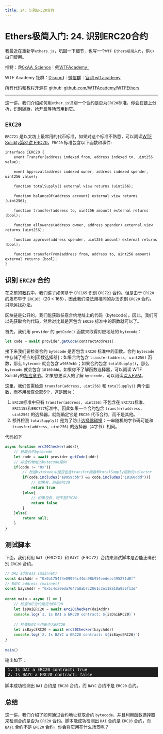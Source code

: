 ```yaml
---
title: 24. 识别ERC20合约
---
```


# Ethers极简入门: 24. 识别ERC20合约

我最近在重新学`ethers.js`，巩固一下细节，也写一个`WTF Ethers极简入门`，供小白们使用。

推特：[@0xAA_Science](https://twitter.com/0xAA_Science)｜[@WTFAcademy_](https://twitter.com/WTFAcademy_)

WTF Academy 社群：[Discord](https://discord.gg/5akcruXrsk)｜[微信群](https://docs.google.com/forms/d/e/1FAIpQLSe4KGT8Sh6sJ7hedQRuIYirOoZK_85miz3dw7vA1-YjodgJ-A/viewform?usp=sf_link)｜[官网 wtf.academy](https://wtf.academy)

所有代码和教程开源在 github: [github.com/WTFAcademy/WTFEthers](https://github.com/WTFAcademy/WTF-Ethers)

---

这一讲，我们介绍如何用`ether.js`识别一个合约是否为`ERC20`标准，你会在链上分析，识别貔貅，抢开盘等场景用到它。

## `ERC20`

`ERC721` 是以太坊上最常用的代币标准，如果对这个标准不熟悉，可以阅读[WTF Solidity第31讲 ERC20](https://github.com/AmazingAng/WTF-Solidity/blob/main/31_ERC20/readme.md)。`ERC20` 标准包含以下函数和事件:
```solidity
interface IERC20 {
    event Transfer(address indexed from, address indexed to, uint256 value);

    event Approval(address indexed owner, address indexed spender, uint256 value);

    function totalSupply() external view returns (uint256);

    function balanceOf(address account) external view returns (uint256);

    function transfer(address to, uint256 amount) external returns (bool);

    function allowance(address owner, address spender) external view returns (uint256);

    function approve(address spender, uint256 amount) external returns (bool);

    function transferFrom(address from, address to, uint256 amount) external returns (bool);
}
```

## 识别 `ERC20` 合约
在之前的[教程](https://github.com/WTFAcademy/WTF-Ethers/blob/main/12_ERC721Check/readme.md)中，我们讲了如何基于 `ERC165` 识别 `ERC721` 合约。但是由于 `ERC20` 的发布早于 `ERC165`（20 < 165），因此我们没法用相同的办法识别 `ERC20` 合约，只能另找办法。

区块链是公开的，我们能获取任意合约地址上的代码（bytecode）。因此，我们可以先获取合约代码，然后对比其是否包含 `ERC20` 标准中的函数就可以了。

首先，我们用 `provider` 的 `getCode()` 函数来取得对应地址的 `bytecode`：
```js
let code = await provider.getCode(contractAddress)
```

接下来我们要检查合约 `bytecode` 是否包含 `ERC20` 标准中的函数。合约 `bytecode` 中存储了相应的[函数选择器]：如果合约包含 `transfer(address, uint256)` 函数，那么 `bytecode` 就会包含 `a9059cbb`；如果合约包含 `totalSupply()`，那么 `bytecode` 就会包含 `18160ddd`。如果你不了解函数选择器，可以阅读 WTF Solidity的[相应章节](https://github.com/AmazingAng/WTF-Solidity/blob/main/29_Selector/readme.md)。如果想更深入的了解 `bytecode`，可以阅读[深入EVM](https://github.com/AmazingAng/WTFSolidity/blob/main/Topics/Translation/DiveEVM2017)。

这里，我们仅需检测  `transfer(address, uint256)` 和 `totalSupply()` 两个函数，而不用检查全部6个，这是因为：
1. `ERC20`标准中只有 `transfer(address, uint256)` 不包含在 `ERC721`标准、`ERC1155`和`ERC777`标准中。因此如果一个合约包含 `transfer(address, uint256)` 的选择器，就能确定它是 `ERC20` 代币合约，而不是其他。
2. 额外检测 `totalSupply()` 是为了防止[选择器碰撞](https://github.com/AmazingAng/WTFSolidity/blob/main/S01_ReentrancyAttack/readme.md)：一串随机的字节码可能和 `transfer(address, uint256)` 的选择器（4字节）相同。

代码如下
```js
async function erc20Checker(addr){
    // 获取合约bytecode
    let code = await provider.getCode(addr)
    // 非合约地址的bytecode是0x
    if(code != "0x"){
        // 检查bytecode中是否包含transfer函数和totalSupply函数的selector
        if(code.includes("a9059cbb") && code.includes("18160ddd")){
            // 如果有，则是ERC20
            return true
        }else{
            // 如果没有，则不是ERC20
            return false
        }
    }else{
        return null;
    }
}
```

## 测试脚本

下面，我们利用 `DAI`（ERC20）和 `BAYC`（ERC72）合约来测试脚本是否能正确识别 `ERC20` 合约。

```js
// DAI address (mainnet)
const daiAddr = "0x6b175474e89094c44da98b954eedeac495271d0f"
// BAYC address (mainnet)
const baycAddr = "0xbc4ca0eda7647a8ab7c2061c2e118a18a936f13d"

const main = async () => {
    // 检查DAI合约是否为ERC20
    let isDaiERC20 = await erc20Checker(daiAddr)
    console.log(`1. Is DAI a ERC20 contract: ${isDaiERC20}`)

    // 检查BAYC合约是否为ERC20
    let isBaycERC20 = await erc20Checker(baycAddr)
    console.log(`2. Is BAYC a ERC20 contract: ${isBaycERC20}`)
}

main()
```

输出如下：

![](./img/24-1.png)

脚本成功检测出 `DAI` 合约是 `ERC20` 合约，而 `BAYC` 合约不是 `ERC20` 合约。

## 总结

这一讲，我们介绍了如何通过合约地址获取合约 `bytecode`，并且利用函数选择器来检测合约是否为 `ERC20` 合约。脚本能成功检测出 `DAI` 合约是 `ERC20` 合约，而 `BAYC` 合约不是 `ERC20` 合约。你会将它用在什么场景呢？
